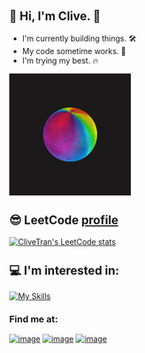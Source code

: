 ## :wave: Hi, I'm Clive. :wave:
- I'm currently building things. :hammer_and_wrench:    
- My code sometime works. :penguin:
- I'm trying my best. :fire:
<img src="https://github.com/CliveTran/CliveTran/blob/main/assets/cool-gif.gif">   

## 😎 LeetCode [profile](https://leetcode.com/CliveTran/)
[![CliveTran's LeetCode stats](https://leetcode-stats-six.vercel.app/api?username=CliveTran)](https://github.com/KnlnKS/leetcode-stats)

## 💻 I'm interested in:
[![My Skills](https://skillicons.dev/icons?i=angular,aws,azure,bash,cs,css,dotnet,gcp,git,github,githubactions,grafana,html,js,kubernetes,linux,mongodb,mysql,nodejs,ps,postgres,powershell,react,sqlite,svelte,tailwind,ts,unity,vite,vscode,wasm,webpack&theme=dark)](https://skillicons.dev)
<br/>

### Find me at:
[![image](https://img.shields.io/badge/LinkedIn-0077B5?style=social&logo=linkedin)](https://www.linkedin.com/in/vinhnhan/)
[![image](https://img.shields.io/badge/Facebook-1877F2?style=social&logo=facebook)](https://www.facebook.com/smiling.icon/)
[![image](https://img.shields.io/badge/gmail-D14836?&style=social&logo=gmail)](mailto:tranvinhnhan.tech@mail.com?subject=From%20GitHub&body=Hello,%20Clive.%20Found%20you%20from%20GitHub.)

